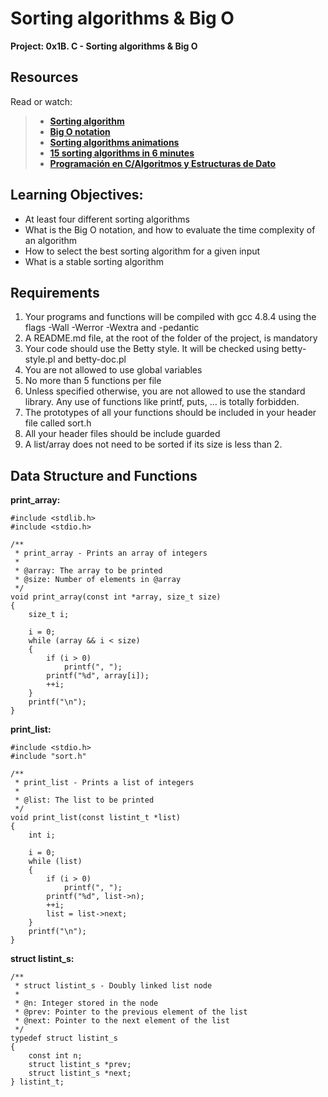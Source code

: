 # Sorting algorithms & Big O
**Project: 0x1B. C - Sorting algorithms & Big O**

## Resources
Read or watch:
> - [**Sorting algorithm**](https://en.wikipedia.org/wiki/Sorting_algorithm)
> - [**Big O notation**](https://stackoverflow.com/questions/487258/what-is-a-plain-english-explanation-of-big-o-notation)
> - [**Sorting algorithms animations**](https://www.toptal.com/developers/sorting-algorithms)
> - [**15 sorting algorithms in 6 minutes**](https://www.youtube.com/watch?v=kPRA0W1kECg&ab_channel=TimoBingmann)
> - [**Programación en C/Algoritmos y Estructuras de Dato**](https://es.wikibooks.org/wiki/Programaci%C3%B3n_en_C/Algoritmos_y_Estructuras_de_Datos)

## Learning Objectives:

- At least four different sorting algorithms
- What is the Big O notation, and how to evaluate the time complexity of an algorithm
- How to select the best sorting algorithm for a given input
- What is a stable sorting algorithm

## Requirements

1. Your programs and functions will be compiled with gcc 4.8.4 using the flags -Wall -Werror -Wextra and -pedantic
2. A README.md file, at the root of the folder of the project, is mandatory
3. Your code should use the Betty style. It will be checked using betty-style.pl and betty-doc.pl
4. You are not allowed to use global variables
5. No more than 5 functions per file
6. Unless specified otherwise, you are not allowed to use the standard library. Any use of functions like printf, puts, … is totally forbidden.
7. The prototypes of all your functions should be included in your header file called sort.h
8. All your header files should be include guarded
9. A list/array does not need to be sorted if its size is less than 2.

## Data Structure and Functions

**print_array:**

```
#include <stdlib.h>
#include <stdio.h>

/**
 * print_array - Prints an array of integers
 *
 * @array: The array to be printed
 * @size: Number of elements in @array
 */
void print_array(const int *array, size_t size)
{
    size_t i;

    i = 0;
    while (array && i < size)
    {
        if (i > 0)
            printf(", ");
        printf("%d", array[i]);
        ++i;
    }
    printf("\n");
}
```          
**print_list:**

```
#include <stdio.h>
#include "sort.h"

/**
 * print_list - Prints a list of integers
 *
 * @list: The list to be printed
 */
void print_list(const listint_t *list)
{
    int i;

    i = 0;
    while (list)
    {
        if (i > 0)
            printf(", ");
        printf("%d", list->n);
        ++i;
        list = list->next;
    }
    printf("\n");
}
```
**struct listint_s:**
```
/**
 * struct listint_s - Doubly linked list node
 *
 * @n: Integer stored in the node
 * @prev: Pointer to the previous element of the list
 * @next: Pointer to the next element of the list
 */
typedef struct listint_s
{
    const int n;
    struct listint_s *prev;
    struct listint_s *next;
} listint_t;
```
